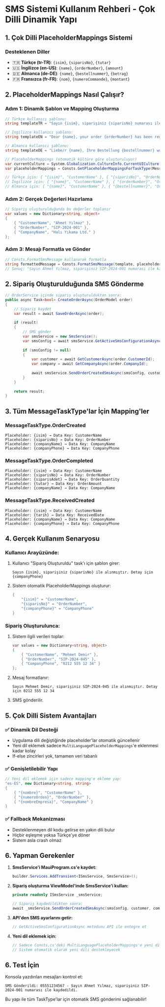 # SMS Sistemi Kullanım Rehberi - Çok Dilli Dinamik Yapı

## 1. Çok Dilli PlaceholderMappings Sistemi

### Desteklenen Diller
- 🇹🇷 **Türkçe (tr-TR)**: `{isim}`, `{siparisNo}`, `{tutar}` 
- 🇺🇸 **İngilizce (en-US)**: `{name}`, `{orderNumber}`, `{amount}`
- 🇩🇪 **Almanca (de-DE)**: `{name}`, `{bestellnummer}`, `{betrag}`
- 🇫🇷 **Fransızca (fr-FR)**: `{nom}`, `{numeroCommande}`, `{montant}`

## 2. PlaceholderMappings Nasıl Çalışır?

### Adım 1: Dinamik Şablon ve Mapping Oluşturma
```csharp
// Türkçe kullanıcı şablonu:
string templateTR = "Sayın {isim}, siparişiniz {siparisNo} numarası ile kaydedildi. {companyName}";

// İngilizce kullanıcı şablonu:
string templateEN = "Dear {name}, your order {orderNumber} has been registered. {companyName}";

// Almanca kullanıcı şablonu:
string templateDE = "Liebe/r {name}, Ihre Bestellung {bestellnummer} wurde registriert. {firmaName}";

// PlaceholderMappings (otomatik kültüre göre oluşturuluyor)
var currentCulture = System.Globalization.CultureInfo.CurrentUICulture.Name;
var placeholderMappings = Consts.GetPlaceholderMappingsForTaskType(MessageTaskType.OrderCreated, currentCulture);

// Türkçe için: { "{isim}", "CustomerName" }, { "{siparisNo}", "OrderNumber" }
// İngilizce için: { "{name}", "CustomerName" }, { "{orderNumber}", "OrderNumber" }
// Almanca için: { "{name}", "CustomerName" }, { "{bestellnummer}", "OrderNumber" }
```

### Adım 2: Gerçek Değerleri Hazırlama
```csharp
// Sipariş oluşturulduğunda bu değerler toplanır
var values = new Dictionary<string, object>
{
    { "CustomerName", "Ahmet Yılmaz" },
    { "OrderNumber", "SIP-2024-001" },
    { "CompanyName", "Halı Yıkama Ltd." }
};
```

### Adım 3: Mesajı Formatla ve Gönder
```csharp
// Consts.FormatSmsMessage kullanarak formatla
string formattedMessage = Consts.FormatSmsMessage(template, placeholderMappings, values);
// Sonuç: "Sayın Ahmet Yılmaz, siparişiniz SIP-2024-001 numarası ile kaydedildi. Halı Yıkama Ltd."
```

## 2. Sipariş Oluşturulduğunda SMS Gönderme

```csharp
// OrderService içinde sipariş oluşturulduktan sonra:
public async Task<bool> CreateOrderAsync(OrderModel order)
{
    // Sipariş kaydet
    var result = await SaveOrderAsync(order);
    
    if (result)
    {
        // SMS gönder
        var smsService = new SmsService();
        var smsConfig = await smsService.GetActiveSmsConfigurationAsync(order.CompanyId);
        
        if (smsConfig != null)
        {
            var customer = await GetCustomerAsync(order.CustomerId);
            var company = await GetCompanyAsync(order.CompanyId);
            
            await smsService.SendOrderCreatedSmsAsync(smsConfig, customer, company, order.OrderNumber);
        }
    }
    
    return result;
}
```

## 3. Tüm MessageTaskType'lar İçin Mapping'ler

### MessageTaskType.OrderCreated
```
Placeholder: {isim} → Data Key: CustomerName
Placeholder: {siparisNo} → Data Key: OrderNumber  
Placeholder: {companyName} → Data Key: CompanyName
Placeholder: {companyPhone} → Data Key: CompanyPhone
```

### MessageTaskType.OrderCompleted
```
Placeholder: {isim} → Data Key: CustomerName
Placeholder: {siparisNo} → Data Key: OrderNumber
Placeholder: {siparisAdet} → Data Key: OrderQuantity
Placeholder: {tutar} → Data Key: OrderAmount
Placeholder: {companyName} → Data Key: CompanyName
```

### MessageTaskType.ReceivedCreated
```
Placeholder: {isim} → Data Key: CustomerName
Placeholder: {tarih} → Data Key: ReceivedDate
Placeholder: {companyName} → Data Key: CompanyName
Placeholder: {companyPhone} → Data Key: CompanyPhone
```

## 4. Gerçek Kullanım Senaryosu

### Kullanıcı Arayüzünde:
1. Kullanıcı "Sipariş Oluşturuldu" task'ı için şablon girer:
   ```
   Sayın {isim}, siparişiniz {siparisNo} ile alınmıştır. Detay için {companyPhone}
   ```

2. Sistem otomatik PlaceholderMappings oluşturur:
   ```csharp
   {
       "{isim}" = "CustomerName",
       "{siparisNo}" = "OrderNumber", 
       "{companyPhone}" = "CompanyPhone"
   }
   ```

### Sipariş Oluşturulunca:
1. Sistem ilgili verileri toplar:
   ```csharp
   var values = new Dictionary<string, object>
   {
       { "CustomerName", "Mehmet Demir" },
       { "OrderNumber", "SIP-2024-045" },
       { "CompanyPhone", "0212 555 12 34" }
   };
   ```

2. Mesaj formatlanır:
   ```
   Sayın Mehmet Demir, siparişiniz SIP-2024-045 ile alınmıştır. Detay için 0212 555 12 34
   ```

3. SMS gönderilir.

## 5. Çok Dilli Sistem Avantajları

### ✅ Dinamik Dil Desteği
- Uygulama dili değiştiğinde placeholder'lar otomatik güncellenir
- Yeni dil eklemek sadece `MultiLanguagePlaceholderMappings`'e eklenmesi kadar kolay
- If-else zincirleri yok, tamamen veri tabanlı

### ✅ Genişletilebilir Yapı
```csharp
// Yeni dil eklemek için sadece mapping'e ekleme yap:
"es-ES", new Dictionary<string, string>
{
    { "{nombre}", "CustomerName" },
    { "{numeroOrden}", "OrderNumber" },
    { "{nombreEmpresa}", "CompanyName" }
}
```

### ✅ Fallback Mekanizması
- Desteklenmeyen dil kodu gelirse en yakın dili bulur
- Hiçbir eşleşme yoksa Türkçe'ye döner
- Sistem asla crash olmaz

## 6. Yapman Gerekenler

1. **SmsService'i MauiProgram.cs'e kaydet:**
   ```csharp
   builder.Services.AddTransient<ISmsService, SmsService>();
   ```

2. **Sipariş oluşturma ViewModel'inde SmsService'i kullan:**
   ```csharp
   private readonly ISmsService _smsService;
   
   // Sipariş kaydedildikten sonra:
   await _smsService.SendOrderCreatedSmsAsync(smsConfig, customer, company, orderNumber);
   ```

3. **API'den SMS ayarlarını getir:**
   ```csharp
   // GetActiveSmsConfigurationAsync metodunu API ile entegre et
   ```

4. **Yeni dil eklemek için:**
   ```csharp
   // Sadece Consts.cs'deki MultiLanguagePlaceholderMappings'e yeni dil ekle
   // Sistem otomatik olarak yeni dili destekleyecek
   ```

## 6. Test İçin
Konsola yazdırılan mesajları kontrol et:
```
SMS Gönderildi: 05551234567 - Sayın Ahmet Yılmaz, siparişiniz SIP-2024-001 numarası ile kaydedildi.
```

Bu yapı ile tüm TaskType'lar için otomatik SMS gönderimi sağlanabilir! 